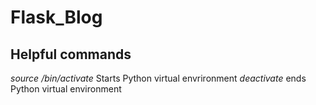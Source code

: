 # Flask_Blog

## Helpful commands
*source <environment directory>/bin/activate*   Starts Python virtual envrironment
*deactivate*  ends Python virtual environment


